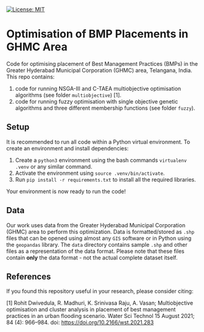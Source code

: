 [![License: MIT](https://img.shields.io/badge/License-MIT-yellow.svg)](https://opensource.org/licenses/MIT)
# Optimisation of BMP Placements in GHMC Area

Code for optimising placement of Best Management Practices (BMPs) in the Greater Hyderabad Municipal Corporation (GHMC) area, Telangana, India. This repo contains:

1. code for running NSGA-III and C-TAEA multiobjective optimisation algorithms (see folder `multiobjective`) [1].
2. code for running fuzzy optimisation with single objective genetic algorithms and three different membership functions (see folder `fuzzy`).

## Setup

It is recommended to run all code within a Python virtual environment. To create an environment and install dependencies:

1. Create a `python3` environment using the bash commands `virtualenv .venv` or any similar command. 
2. Activate the environment using `source .venv/bin/activate`.
3. Run `pip install -r requirements.txt` to install all the required libraries.

Your environment is now ready to run the code!

## Data
Our work uses data from the Greater Hyderabad Municipal Corporation (GHMC) area to perform this optimization. Data is formatted/stored as `.shp` files that can be opened using almost any `GIS` software or in Python using the `geopandas` library. The `data` directory contains sample `.shp` and other files as a representation of the data format. Please note that these files contain **only** the data format - not the actual complete dataset itself.

## References

If you found this repository useful in your research, please consider citing:

[1] Rohit Dwivedula, R. Madhuri, K. Srinivasa Raju, A. Vasan; Multiobjective optimisation and cluster analysis in placement of best management practices in an urban flooding scenario. Water Sci Technol 15 August 2021; 84 (4): 966–984. doi: https://doi.org/10.2166/wst.2021.283